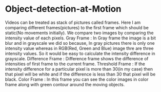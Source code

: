 # Object-detection-at-Motion
Videos can be treated as stack of pictures called frames. Here I am comparing different frames(pictures) to the first frame which should be static(No movements initially). We compare two images by comparing the intensity value of each pixels. Gray Frame : In Gray frame the image is a bit blur and in grayscale we did so because, In gray pictures there is only one intensity value whereas in RGB(Red, Green and Blue) image thre are three intensity values. So it would be easy to calculate the intensity difference in grayscale. Difference Frame : Difference frame shows the difference of intensities of first frame to the current frame. Threshold Frame : If the intensity difference for a particular pixel is more than 30(in my case) then that pixel will be white and if the difference is less than 30 that pixel will be black. Color Frame : In this frame you can see the color images in color frame along with green contour around the moving objects.
